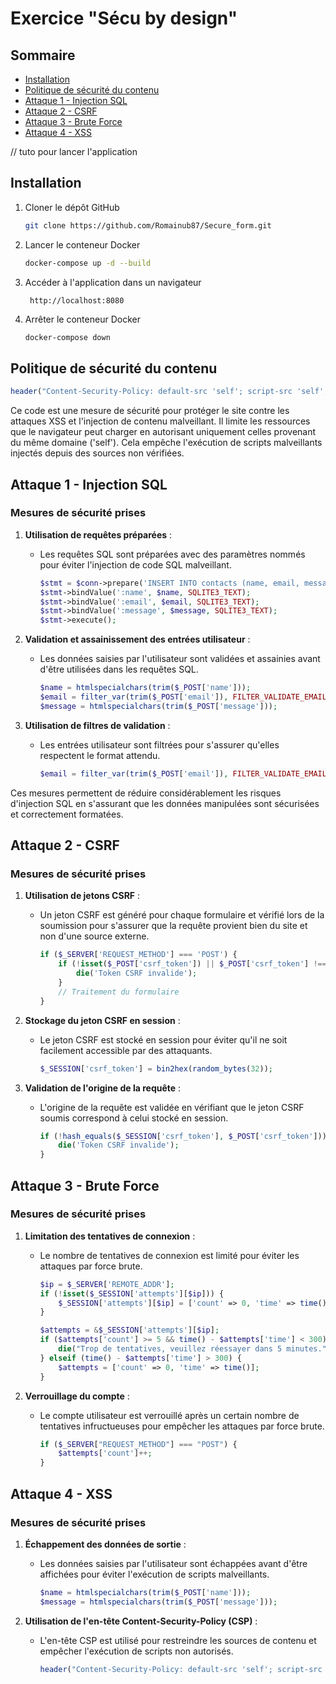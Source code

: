 # Exercice "Sécu by design"

## Sommaire
- [Installation](#installation)
- [Politique de sécurité du contenu](#politique-de-sécurité-du-contenu)
- [Attaque 1 - Injection SQL](#attaque-1---injection-sql)
- [Attaque 2 - CSRF](#attaque-2---csrf)
- [Attaque 3 - Brute Force](#attaque-3---brute-force)
- [Attaque 4 - XSS](#attaque-4---xss)

// tuto pour lancer l'application

## Installation
1. Cloner le dépôt GitHub
   ```bash
   git clone https://github.com/Romainub87/Secure_form.git
    ```
   
2. Lancer le conteneur Docker
   ```bash
   docker-compose up -d --build
   ```
   
3. Accéder à l'application dans un navigateur
   ```
    http://localhost:8080
    ```
   
4. Arrêter le conteneur Docker
    ```bash
    docker-compose down
    ```

## Politique de sécurité du contenu
  ```php
  header("Content-Security-Policy: default-src 'self'; script-src 'self'; object-src 'none'; base-uri 'self';");
  ```
  Ce code est une mesure de sécurité pour protéger le site contre les attaques XSS et l'injection de contenu malveillant. Il limite les ressources que le navigateur peut charger en autorisant uniquement celles provenant du même domaine ('self'). Cela empêche l'exécution de scripts malveillants injectés depuis des sources non vérifiées.
  
## Attaque 1 - Injection SQL

### Mesures de sécurité prises

1. **Utilisation de requêtes préparées** :
    - Les requêtes SQL sont préparées avec des paramètres nommés pour éviter l'injection de code SQL malveillant.
      ```php
      $stmt = $conn->prepare('INSERT INTO contacts (name, email, message) VALUES (:name, :email, :message)');
      $stmt->bindValue(':name', $name, SQLITE3_TEXT);
      $stmt->bindValue(':email', $email, SQLITE3_TEXT);
      $stmt->bindValue(':message', $message, SQLITE3_TEXT);
      $stmt->execute();
      ```

2. **Validation et assainissement des entrées utilisateur** :
    - Les données saisies par l'utilisateur sont validées et assainies avant d'être utilisées dans les requêtes SQL.
      ```php
      $name = htmlspecialchars(trim($_POST['name']));
      $email = filter_var(trim($_POST['email']), FILTER_VALIDATE_EMAIL);
      $message = htmlspecialchars(trim($_POST['message']));
      ```

3. **Utilisation de filtres de validation** :
    - Les entrées utilisateur sont filtrées pour s'assurer qu'elles respectent le format attendu.
      ```php
      $email = filter_var(trim($_POST['email']), FILTER_VALIDATE_EMAIL);
      ```

Ces mesures permettent de réduire considérablement les risques d'injection SQL en s'assurant que les données manipulées sont sécurisées et correctement formatées.

## Attaque 2 - CSRF

### Mesures de sécurité prises

1. **Utilisation de jetons CSRF** :
    - Un jeton CSRF est généré pour chaque formulaire et vérifié lors de la soumission pour s'assurer que la requête provient bien du site et non d'une source externe.
      ```php
      if ($_SERVER['REQUEST_METHOD'] === 'POST') {
          if (!isset($_POST['csrf_token']) || $_POST['csrf_token'] !== $_SESSION['csrf_token']) {
              die('Token CSRF invalide');
          }
          // Traitement du formulaire
      }
      ```
      
2. **Stockage du jeton CSRF en session** :
    - Le jeton CSRF est stocké en session pour éviter qu'il ne soit facilement accessible par des attaquants.
      ```php
      $_SESSION['csrf_token'] = bin2hex(random_bytes(32));
      ```
      
3. **Validation de l'origine de la requête** :
    - L'origine de la requête est validée en vérifiant que le jeton CSRF soumis correspond à celui stocké en session.
      ```php
      if (!hash_equals($_SESSION['csrf_token'], $_POST['csrf_token'])) {
          die('Token CSRF invalide');
      }
      ```

## Attaque 3 - Brute Force

### Mesures de sécurité prises

1. **Limitation des tentatives de connexion** :
   - Le nombre de tentatives de connexion est limité pour éviter les attaques par force brute.
     ```php
     $ip = $_SERVER['REMOTE_ADDR'];
     if (!isset($_SESSION['attempts'][$ip])) {
         $_SESSION['attempts'][$ip] = ['count' => 0, 'time' => time()];
     }

     $attempts = &$_SESSION['attempts'][$ip];
     if ($attempts['count'] >= 5 && time() - $attempts['time'] < 300) {
         die("Trop de tentatives, veuillez réessayer dans 5 minutes.");
     } elseif (time() - $attempts['time'] > 300) {
         $attempts = ['count' => 0, 'time' => time()];
     }
     ```

2. **Verrouillage du compte** :
   - Le compte utilisateur est verrouillé après un certain nombre de tentatives infructueuses pour empêcher les attaques par force brute.
     ```php
     if ($_SERVER["REQUEST_METHOD"] === "POST") {
         $attempts['count']++;
     }
     ```
     
## Attaque 4 - XSS

### Mesures de sécurité prises

1. **Échappement des données de sortie** :
   - Les données saisies par l'utilisateur sont échappées avant d'être affichées pour éviter l'exécution de scripts malveillants.
     ```php
     $name = htmlspecialchars(trim($_POST['name']));
     $message = htmlspecialchars(trim($_POST['message']));
     ```

2. **Utilisation de l'en-tête Content-Security-Policy (CSP)** :
   - L'en-tête CSP est utilisé pour restreindre les sources de contenu et empêcher l'exécution de scripts non autorisés.
     ```php
     header("Content-Security-Policy: default-src 'self'; script-src 'self'; object-src 'none'; base-uri 'self';");
     ```
